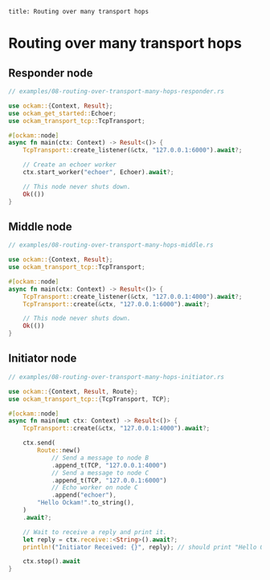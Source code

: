 ```
title: Routing over many transport hops
```

# Routing over many transport hops

## Responder node

```rust
// examples/08-routing-over-transport-many-hops-responder.rs

use ockam::{Context, Result};
use ockam_get_started::Echoer;
use ockam_transport_tcp::TcpTransport;

#[ockam::node]
async fn main(ctx: Context) -> Result<()> {
    TcpTransport::create_listener(&ctx, "127.0.0.1:6000").await?;

    // Create an echoer worker
    ctx.start_worker("echoer", Echoer).await?;

    // This node never shuts down.
    Ok(())
}
```

## Middle node

```rust
// examples/08-routing-over-transport-many-hops-middle.rs

use ockam::{Context, Result};
use ockam_transport_tcp::TcpTransport;

#[ockam::node]
async fn main(ctx: Context) -> Result<()> {
    TcpTransport::create_listener(&ctx, "127.0.0.1:4000").await?;
    TcpTransport::create(&ctx, "127.0.0.1:6000").await?;

    // This node never shuts down.
    Ok(())
}
```

## Initiator node

```rust
// examples/08-routing-over-transport-many-hops-initiator.rs

use ockam::{Context, Result, Route};
use ockam_transport_tcp::{TcpTransport, TCP};

#[ockam::node]
async fn main(mut ctx: Context) -> Result<()> {
    TcpTransport::create(&ctx, "127.0.0.1:4000").await?;

    ctx.send(
        Route::new()
            // Send a message to node B
            .append_t(TCP, "127.0.0.1:4000")
            // Send a message to node C
            .append_t(TCP, "127.0.0.1:6000")
            // Echo worker on node C
            .append("echoer"),
        "Hello Ockam!".to_string(),
    )
    .await?;

    // Wait to receive a reply and print it.
    let reply = ctx.receive::<String>().await?;
    println!("Initiator Received: {}", reply); // should print "Hello Ockam!"

    ctx.stop().await
}
```

<div style="display: none; visibility: hidden;">
<hr><b>Next:</b> <a href="../09-secure-channel-over-many-transport-hops">09. Secure Channel over many transport hops</a>
</div>
